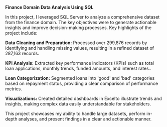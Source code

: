 **Finance Domain Data Analysis Using SQL**

In this project, I leveraged SQL Server to analyze a comprehensive dataset from the finance domain. The key objectives were to generate actionable insights and improve decision-making processes. Key highlights of the project include:

**Data Cleaning and Preparation:** Processed over 299,876 records by identifying and handling missing values, resulting in a refined dataset of 287,163 records.

**KPI Analysis:** Extracted key performance indicators (KPIs) such as total loan applications, monthly trends, funded amounts, and interest rates..

**Loan Categorization:** Segmented loans into 'good' and 'bad' categories based on repayment status, providing a clear comparison of performance metrics.

**Visualizations:** Created detailed dashboards in Excelto illustrate trends and insights, making complex data easily understandable for stakeholders.

This project showcases my ability to handle large datasets, perform in-depth analyses, and present findings in a clear and actionable manner.
